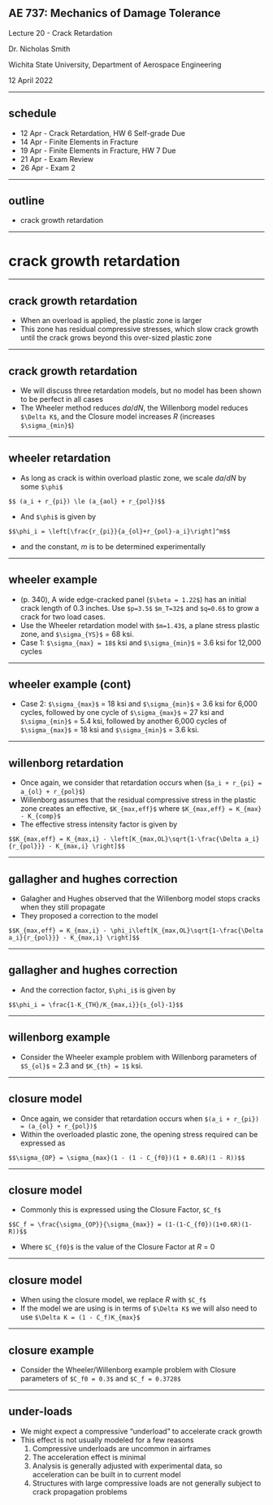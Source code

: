 ## AE 737: Mechanics of Damage Tolerance
Lecture 20 - Crack Retardation

Dr. Nicholas Smith

Wichita State University, Department of Aerospace Engineering

12 April 2022

----
## schedule

- 12 Apr - Crack Retardation, HW 6 Self-grade Due
- 14 Apr - Finite Elements in Fracture
- 19 Apr - Finite Elements in Fracture, HW 7 Due
- 21 Apr - Exam Review
- 26 Apr - Exam 2

----
## outline

<!-- vim-markdown-toc GFM -->

* crack growth retardation

<!-- vim-markdown-toc -->

---
# crack growth retardation

----
## crack growth retardation

-   When an overload is applied, the plastic zone is larger
-   This zone has residual compressive stresses, which slow crack growth until the crack grows beyond this over-sized plastic zone

----
## crack growth retardation

-   We will discuss three retardation models, but no model has been shown to be perfect in all cases
-   The Wheeler method reduces *da*/*dN*, the Willenborg model reduces `$\Delta K$`, and the Closure model increases *R* (increases `$\sigma_{min}$`)

----
## wheeler retardation

-   As long as crack is within overload plastic zone, we scale *da*/*dN* by some `$\phi$`

`$$ (a_i + r_{pi}) \le (a_{aol} + r_{pol})$$`

-   And `$\phi$` is given by

`$$\phi_i = \left[\frac{r_{pi}}{a_{ol}+r_{pol}-a_i}\right]^m$$`

-   and the constant, *m* is to be determined experimentally

----
## wheeler example

-   (p. 340), A wide edge-cracked panel (`$\beta = 1.22$`) has an initial crack length of 0.3 inches. Use `$p=3.5$` `$m_T=32$` and `$q=0.6$` to grow a crack for two load cases. 
-   Use the Wheeler retardation model with `$m=1.43$`, a plane stress plastic zone, and `$\sigma_{YS}$` = 68 ksi.
-   Case 1: `$\sigma_{max} = 18$` ksi and `$\sigma_{min}$` = 3.6 ksi for 12,000 cycles

----
## wheeler example (cont)

-   Case 2: `$\sigma_{max}$` = 18 ksi and `$\sigma_{min}$` = 3.6 ksi for 6,000 cycles, followed by one cycle of `$\sigma_{max}$` = 27 ksi and `$\sigma_{min}$` = 5.4 ksi, followed by another 6,000 cycles of `$\sigma_{max}$` = 18 ksi and `$\sigma_{min}$` = 3.6 ksi.

----
## willenborg retardation

-   Once again, we consider that retardation occurs when (`$a_i + r_{pi} = a_{ol} + r_{pol}$`)
-   Willenborg assumes that the residual compressive stress in the plastic zone creates an effective, `$K_{max,eff}$` where `$K_{max,eff} = K_{max} - K_{comp}$`
-   The effective stress intensity factor is given by

`$$K_{max,eff} = K_{max,i} - \left[K_{max,OL}\sqrt{1-\frac{\Delta a_i}{r_{pol}}} - K_{max,i} \right]$$`

----
## gallagher and hughes correction

-   Galagher and Hughes observed that the Willenborg model stops cracks when they still propagate
-   They proposed a correction to the model

`$$K_{max,eff} = K_{max,i} - \phi_i\left[K_{max,OL}\sqrt{1-\frac{\Delta a_i}{r_{pol}}} - K_{max,i} \right]$$`

----
## gallagher and hughes correction

-   And the correction factor, `$\phi_i$` is given by

`$$\phi_i = \frac{1-K_{TH}/K_{max,i}}{s_{ol}-1}$$`

----
## willenborg example

-   Consider the Wheeler example problem with Willenborg parameters of `$S_{ol}$` = 2.3 and `$K_{th} = 1$` ksi.

----
## closure model

-   Once again, we consider that retardation occurs when `$(a_i + r_{pi}) = (a_{ol} + r_{pol})$`
-   Within the overloaded plastic zone, the opening stress required can be expressed as

`$$\sigma_{OP} = \sigma_{max}(1 - (1 - C_{f0})(1 + 0.6R)(1 - R))$$`

----
## closure model

-   Commonly this is expressed using the Closure Factor, `$C_f$`

`$$C_f = \frac{\sigma_{OP}}{\sigma_{max}} = (1-(1-C_{f0})(1+0.6R)(1-R))$$`

-   Where `$C_{f0}$` is the value of the Closure Factor at *R* = 0

----
## closure model

-   When using the closure model, we replace *R* with `$C_f$`
-   If the model we are using is in terms of `$\Delta K$` we will also need to use `$\Delta K = (1 - C_f)K_{max}$`

----
## closure example

-   Consider the Wheeler/Willenborg example problem with Closure parameters of `$C_f0 = 0.3$` and `$C_f = 0.3728$`

----
## under-loads

-   We might expect a compressive “underload” to accelerate crack growth
-   This effect is not usually modeled for a few reasons
    1.  Compressive underloads are uncommon in airframes
    2.  The acceleration effect is minimal
    3.  Analysis is generally adjusted with experimental data, so acceleration can be built in to current model
    4.  Structures with large compressive loads are not generally subject to crack propagation problems


